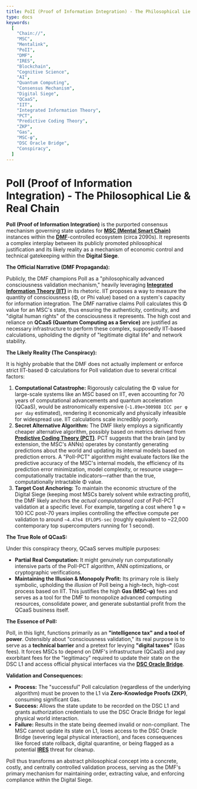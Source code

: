 ```yaml
---
title: PoII (Proof of Information Integration) - The Philosophical Lie & Real Chain
type: docs
keywords:
  [
    "Chain://",
    "MSC",
    "Mentalink",
    "PoII",
    "DMF",
    "IRES",
    "Blockchain",
    "Cognitive Science",
    "AI",
    "Quantum Computing",
    "Consensus Mechanism",
    "Digital Siege",
    "QCaaS",
    "IIT",
    "Integrated Information Theory",
    "PCT",
    "Predictive Coding Theory",
    "ZKP",
    "Gas",
    "MSC-φ",
    "DSC Oracle Bridge",
    "Conspiracy",
  ]
---
```


# PoII (Proof of Information Integration) - The Philosophical Lie & Real Chain

**PoII (Proof of Information Integration)** is the purported consensus mechanism governing state updates for **[MSC (Mental Smart Chain)](./MSC.md)** instances within the **[DMF](./DMF.md)**-controlled ecosystem (circa 2090s). It represents a complex interplay between its publicly promoted philosophical justification and its likely reality as a mechanism of economic control and technical gatekeeping within the **Digital Siege**.

**The Official Narrative (DMF Propaganda):**

Publicly, the DMF champions PoII as a "philosophically advanced consciousness validation mechanism," heavily leveraging **[Integrated Information Theory (IIT)](https://en.wikipedia.org/wiki/Integrated_information_theory)** in its rhetoric. IIT proposes a way to measure the quantity of consciousness (Φ, or Phi value) based on a system's capacity for information integration. The DMF narrative claims PoII calculates this Φ value for an MSC's state, thus ensuring the authenticity, continuity, and "digital human rights" of the consciousness it represents. The high cost and reliance on **QCaaS (Quantum Computing as a Service)** are justified as necessary infrastructure to perform these complex, supposedly IIT-based calculations, upholding the dignity of "legitimate digital life" and network stability.

**The Likely Reality (The Conspiracy):**

It is highly probable that the DMF does not actually implement or enforce strict IIT-based Φ calculations for PoII validation due to several critical factors:

1.  **Computational Catastrophe:** Rigorously calculating the Φ value for large-scale systems like an MSC based on IIT, even accounting for 70 years of computational advancements and quantum acceleration (QCaaS), would be astronomically expensive (`~1.89e+300988 ICC per φ per day` estimated), rendering it economically and physically infeasible for widespread use. IIT calculations scale incredibly poorly.
2.  **Secret Alternative Algorithm:** The DMF likely employs a significantly cheaper alternative algorithm, possibly based on metrics derived from **[Predictive Coding Theory (PCT)](https://en.wikipedia.org/wiki/Predictive_coding)**. PCT suggests that the brain (and by extension, the MSC's ANNs) operates by constantly generating predictions about the world and updating its internal models based on prediction errors. A "PoII-PCT" algorithm might evaluate factors like the predictive accuracy of the MSC's internal models, the efficiency of its prediction error minimization, model complexity, or resource usage—computationally tractable indicators—rather than the true, computationally intractable Φ value.
3.  **Target Cost Anchoring:** To maintain the economic structure of the Digital Siege (keeping most MSCs barely solvent while extracting profit), the DMF likely anchors the *actual computational cost* of PoII-PCT validation at a specific level. For example, targeting a cost where 1 φ ≈ 100 ICC post-70 years implies controlling the effective compute per validation to around `~4.47e4 EFLOPS-sec` (roughly equivalent to ~22,000 contemporary top supercomputers running for 1 second).

**The True Role of QCaaS:**

Under this conspiracy theory, QCaaS serves multiple purposes:
- **Partial Real Computation:** It might genuinely run computationally intensive parts of the PoII-PCT algorithm, ANN optimizations, or cryptographic verifications.
- **Maintaining the Illusion & Monopoly Profit:** Its primary role is likely symbolic, upholding the *illusion* of PoII being a high-tech, high-cost process based on IIT. This justifies the high **Gas (MSC-φ)** fees and serves as a tool for the DMF to monopolize advanced computing resources, consolidate power, and generate substantial profit from the QCaaS business itself.

**The Essence of PoII:**

PoII, in this light, functions primarily as an **"intelligence tax" and a tool of power**. Ostensibly about "consciousness validation," its real purpose is to serve as a **technical barrier** and a pretext for levying **"digital taxes"** (Gas fees). It forces MSCs to depend on DMF's infrastructure (QCaaS) and pay exorbitant fees for the "legitimacy" required to update their state on the DSC L1 and access official physical interfaces via the **[DSC Oracle Bridge](./DMF.md)**.

**Validation and Consequences:**

- **Process:** The "successful" PoII calculation (regardless of the underlying algorithm) must be proven to the L1 via **Zero-Knowledge Proofs (ZKP)**, consuming significant Gas.
- **Success:** Allows the state update to be recorded on the DSC L1 and grants authorization credentials to use the DSC Oracle Bridge for legal physical world interaction.
- **Failure:** Results in the state being deemed invalid or non-compliant. The MSC cannot update its state on L1, loses access to the DSC Oracle Bridge (severing legal physical interaction), and faces consequences like forced state rollback, digital quarantine, or being flagged as a potential **[IRES](./IRES.md)** threat for cleanup.

PoII thus transforms an abstract philosophical concept into a concrete, costly, and centrally controlled validation process, serving as the DMF's primary mechanism for maintaining order, extracting value, and enforcing compliance within the Digital Siege.
